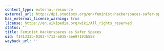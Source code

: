 ```yaml
---
content_type: external-resource
external_url: http://dpi.studioxx.org/en/feminist-hackerspaces-safer-spaces
has_external_license_warning: true
license: https://en.wikipedia.org/wiki/All_rights_reserved
status: ''
title: Feminist Hackerspaces as Safer Spaces
uid: f141333b-0303-4712-a035-aee97193b588
wayback_url: ''
---
```

